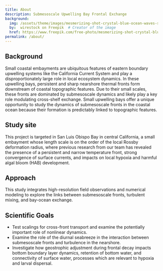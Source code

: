 ```yaml
---
title: About
description: Submesoscale Upwelling Bay Frontal Exchange
background:
  img: /assets/theme/images/mesmerizing-shot-crystal-blue-ocean-waves-smaller.png
  by:  wirestock on Freepik  # Creator of the image
  href: https://www.freepik.com/free-photo/mesmerizing-shot-crystal-blue-ocean-waves_17530073.htm#query=ocean%20background&position=3&from_view=keyword&trac
permalink: /about/
---
```


## Background
Small coastal embayments are ubiquitous features of eastern boundary upwelling systems like the California Current System and play a disproportionately large role in local ecosystem dynamics. In these upwelling bays, persistent and sharp nearshore thermal fronts form downstream of coastal topographic features. Due to their small scales, these fronts are dominated by submesoscale dynamics and likely play a key role modulating cross-shelf exchange. Small upwelling bays offer a unique opportunity to study the dynamics of submesoscale fronts in the coastal ocean because their formation is predictably linked to topographic features. 

## Study site
This project is targeted in San Luis Obispo Bay in central California, a small embayment whose length scale is on the order of the local Rossby deformation radius, where previous research from our team has revealed the presence of a persistent and narrow temperature front, strong convergence of surface currents, and impacts on local hypoxia and harmful algal bloom (HAB) development.

## Approach
This study integrates high-resolution field observations and numerical modeling to explore the links between submesoscale fronts, turbulent mixing, and bay-ocean exchange. 

## Scientific Goals 
* Test scalings for cross-front transport and examine the potentially important role of nonlinear dynamics. 
* Examine the role of the diurnal seabreeze in the interaction between submesoscale fronts and turbulence in the nearshore. 
* Investigate how geostrophic adjustment during frontal decay impacts bottom boundary layer dynamics, retention of bottom water, and connectivity of surface water, processes which are relevant to hypoxia and larval dispersal. 
